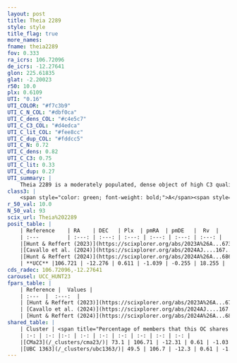 ```yaml
---
layout: post
title: Theia 2289
style: style
title_flag: true
more_names: 
fname: theia2289
fov: 0.333
ra_icrs: 106.72096
de_icrs: -12.27641
glon: 225.61835
glat: -2.20023
r50: 10.0
plx: 0.6109
UTI: "0.16"
UTI_COLOR: "#f7c3b9"
UTI_C_N_COL: "#dbf0ca"
UTI_C_dens_COL: "#c4e5c7"
UTI_C_C3_COL: "#d4edca"
UTI_C_lit_COL: "#fee8cc"
UTI_C_dup_COL: "#fddcc5"
UTI_C_N: 0.72
UTI_C_dens: 0.82
UTI_C_C3: 0.75
UTI_C_lit: 0.33
UTI_C_dup: 0.27
UTI_summary: |
    Theia 2289 is a moderately populated, dense object of high C3 quality. It was recently reported in the literature.<br><br><span style="color: #99180f; font-weight: bold;">Warning: </span>This is possibly a duplicated object, which shares a significant percentage of members with at least one previously reported entry.
class3: |
    <span style="color: green; font-weight: bold;">A</span><span style="color: #FFC300; font-weight: bold;">B</span>
r_50_val: 10.0
N_50_val: 93
scix_url: Theia%202289
posit_table: |
    | Reference    | RA    | DEC   | Plx  | pmRA  | pmDE   |  Rv  |
    | :---         | :---: | :---: | :---: | :---: | :---: | :---: |
    |[Hunt & Reffert (2023)](https://scixplorer.org/abs/2023A%26A...673A.114H) | 106.723 | -12.251 | 0.614 | -1.045 | -0.251 | 18.251 |
    |[Cavallo et al. (2024)](https://scixplorer.org/abs/2024AJ....167...12C) | 106.725 | -12.307 | 0.617 | -- | -- | -- |
    |[Hunt & Reffert (2024)](https://scixplorer.org/abs/2024A%26A...686A..42H) | 106.723 | -12.251 | 0.614 | -1.045 | -0.251 | 18.251 |
    | **UCC** |106.721 | -12.276 | 0.611 | -1.039 | -0.255 | 18.255 | 
cds_radec: 106.72096,-12.27641
carousel: UCC_HUNT23
fpars_table: |
    | Reference |  Values |
    | :---  |  :---:  |
    | [Hunt & Reffert (2023)](https://scixplorer.org/abs/2023A%26A...673A.114H) | `AV50=0.841, diffAV50=1.02, MOD50=10.935, logAge50=8.292` |
    | [Cavallo et al. (2024)](https://scixplorer.org/abs/2024AJ....167...12C) | `AV50=0.9, dMod50=10.97, logAge50=8.6, [Fe/H]50=0.3` |
    | [Hunt & Reffert (2024)](https://scixplorer.org/abs/2024A%26A...686A..42H) | `MassJ=337.785` |
shared_table: |
    | Cluster | <span title="Percentage of members that this OC shares with the ones listed">%</span>   | RA   | DEC   | Plx   | pmRA  | pmDE  | Rv | UTI |
    | :-: | :-: |:-: | :-: | :-: | :-: | :-: | :-: | :-: |
    |[CMa23](/_clusters/cma23/)| 73.1 | 106.71 | -12.31 | 0.61 | -1.03 | -0.27 | 18.26 |0.42 |
    |[UBC 1363](/_clusters/ubc1363/)| 49.5 | 106.7 | -12.3 | 0.61 | -1.04 | -0.28 | 18.26 |0.0 |
---
```

